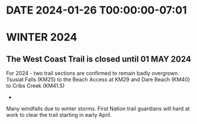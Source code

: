 # DATE 2024-01-26 T00:00:00-07:01

# WINTER 2024
The West Coast Trail is closed until 01 MAY 2024
-

For 2024 - two trail sections are confirmed to remain badly overgrown. Tsusiat Falls (KM25) to the Beach Access at KM29 and Dare Beach (KM40) to Cribs Creek (KM41.5) 

-

Many windfalls due to winter storms. First Nation trail guardians will hard at work to clear the trail starting in early April.
